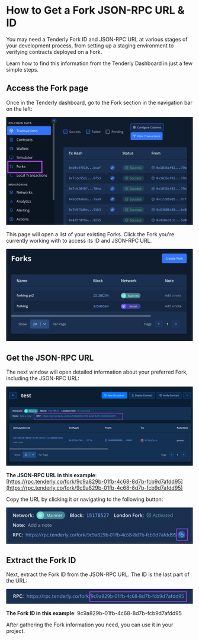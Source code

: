 # How to Get a Fork JSON-RPC URL & ID

You may need a Tenderly Fork ID and JSON-RPC URL at various stages of your development process, from setting up a staging environment to verifying contracts deployed on a Fork.

Learn how to find this information from the Tenderly Dashboard in just a few simple steps.

## Access the Fork page

Once in the Tenderly dashboard, go to the Fork section in the navigation bar on the left:

![Access the fork page](<../../.gitbook/assets/image3 (2)>)

This page will open a list of your existing Forks. Click the Fork you're currently working with to access its ID and JSON-RPC URL.

![Forks page](<../../.gitbook/assets/image4 (2)>)

## Get the JSON-RPC URL

The next window will open detailed information about your preferred Fork, including the JSON-RPC URL:

![Selected fork page](<../../.gitbook/assets/image5 (2)>)

**The JSON-RPC URL in this example**: [https://rpc.tenderly.co/fork/9c9a829b-01fb-4c68-8d7b-fcb9d7afdd95](https://rpc.tenderly.co/fork/9c9a829b-01fb-4c68-8d7b-fcb9d7afdd95)

Copy the URL by clicking it or navigating to the following button:

![Copying the JSON-RPC URL](<../../.gitbook/assets/image2 (2)>)

## Extract the Fork ID

Next, extract the Fork ID from the JSON-RPC URL. The ID is the last part of the URL:

![The Fork ID part](<../../.gitbook/assets/image1 (2)>)

**The Fork ID in this example**: 9c9a829b-01fb-4c68-8d7b-fcb9d7afdd95

After gathering the Fork information you need, you can use it in your project.
